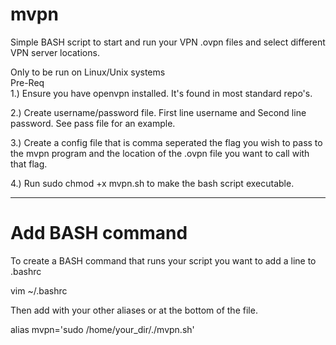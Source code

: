 # mvpn
Simple BASH script to start and run your VPN .ovpn files and select different VPN server locations. 

Only to be run on Linux/Unix systems\
Pre-Req\
1.) Ensure you have openvpn installed. It's found in most standard repo's.

2.) Create username/password file. First line username and Second line password. See pass file for an example.

3.) Create a config file that is comma seperated the flag you wish to pass to the mvpn program and the location of the .ovpn file you want to call with that flag.

4.) Run sudo chmod +x mvpn.sh to make the bash script executable.
_____________

# Add BASH command 
To create a BASH command that runs your script you want to add a line to .bashrc

vim ~/.bashrc

Then add with your other aliases or at the bottom of the file.

alias mvpn='sudo /home/your_dir/./mvpn.sh'
